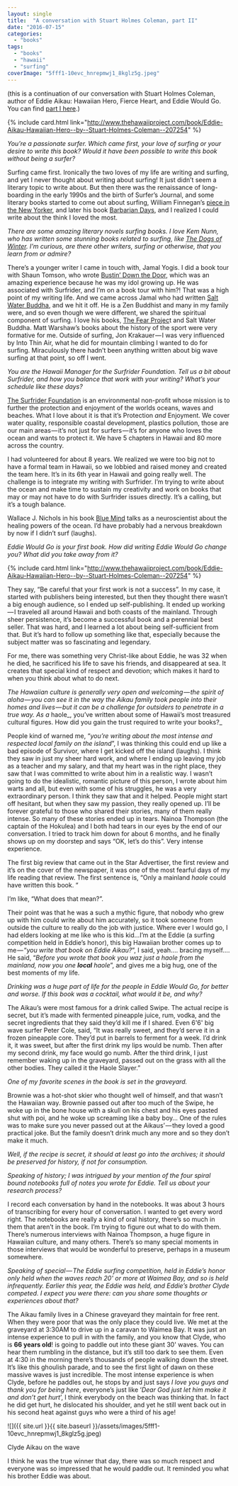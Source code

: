 ```yaml
---
layout: single
title:  "A conversation with Stuart Holmes Coleman, part II"
date: "2016-07-15"
categories: 
  - "books"
tags: 
  - "books"
  - "hawaii"
  - "surfing"
coverImage: "5fff1-10evc_hnrepmwj1_8kglz5g.jpeg"
---
```


(this is a continuation of our conversation with Stuart Holmes Coleman, author of Eddie Aikau: Hawaiian Hero, Fierce Heart, and Eddie Would Go. You can find [part I here](https://medium.com/@thehawaiiproj/a-conversation-with-stuart-holmes-coleman-author-of-eddie-aikau-hawaiian-hero-35e5877c12bd#.3o9utxa3u).)

{% include card.html link="http://www.thehawaiiproject.com/book/Eddie-Aikau-Hawaiian-Hero--by--Stuart-Holmes-Coleman--207254" %}

_You’re a passionate surfer. Which came first, your love of surfing or your desire to write this book? Would it have been possible to write this book without being a surfer?_

Surfing came first. Ironically the two loves of my life are writing and surfing, and yet I never thought about writing about surfing! It just didn’t seem a literary topic to write about. But then there was the renaissance of long-boarding in the early 1990s and the birth of Surfer’s Journal, and some literary books started to come out about surfing, William Finnegan’s [piece in the New Yorker](http://www.newyorker.com/magazine/1992/08/24/playing-docs-games-part-one), and later his book [Barbarian Days](http://www.thehawaiiproject.com/book/Barbarian-Days-A-Surfing-Life--by--William-Finnegan--63175), and I realized I could write about the think I loved the most.

_There are some amazing literary novels surfing books. I love Kem Nunn, who has written some stunning books related to surfing, like_ [_The Dogs of Winter_](http://www.thehawaiiproject.com/book/The-Dogs-of-Winter--by--Kem-Nunn--34186)_. I’m curious, are there other writers, surfing or otherwise, that you learn from or admire?_

There’s a younger writer I came in touch with, Jamal Yogis. I did a book tour with Shaun Tomson, who wrote [Bustin’ Down the Door](http://www.thehawaiiproject.com/book/Bustin%27-Down-the-Door-The-Surf-Revolution-of-%2775--by--Shaun-Tomson--233341), which was an amazing experience because he was my idol growing up. He was associated with Surfrider, and I’m on a book tour with him?! That was a high point of my writing life. And we came across Jamal who had written [Salt Water Buddha](http://www.thehawaiiproject.com/book/Saltwater-Buddha-A-Surfer%27s-Quest-to-Find-Zen-on-the-Sea--by--Jaimal-Yogis--25334), and we hit it off. He is a Zen Buddhist and many in my family were, and so even though we were different, we shared the spiritual component of surfing. I love his books, [The Fear Projec](http://www.thehawaiiproject.com/book/The-Fear-Project-What-Our-Most-Primal-Emotion-Taught-Me-About-Survival-Success-Surfing...and-Love--by--Jaimal-Yogis--25335)t and Salt Water Buddha. Matt Warshaw’s books about the history of the sport were very formative for me. Outside of surfing, Jon Krakauer — I was very influenced by Into Thin Air, what he did for mountain climbing I wanted to do for surfing. Miraculously there hadn’t been anything written about big wave surfing at that point, so off I went.

_You are the Hawaii Manager for the Surfrider Foundation. Tell us a bit about Surfrider, and how you balance that work with your writing? What’s your schedule like these days?_

[The Surfrider Foundation](http://www.surfrider.org/) is an environmental non-profit whose mission is to further the protection and enjoyment of the worlds oceans, waves and beaches. What I love about it is that it’s Protection _and_ Enjoyment. We cover water quality, responsible coastal development, plastics pollution, those are our main areas — it’s not just for surfers — it’s for anyone who loves the ocean and wants to protect it. We have 5 chapters in Hawaii and 80 more across the country.

I had volunteered for about 8 years. We realized we were too big not to have a formal team in Hawaii, so we lobbied and raised money and created the team here. It’s in its 6th year in Hawaii and going really well. The challenge is to integrate my writing with Surfrider. I’m trying to write about the ocean and make time to sustain my creativity and work on books that may or may not have to do with Surfrider issues directly. It’s a calling, but it’s a tough balance.

Wallace J. Nichols in his book [Blue Mind](http://www.thehawaiiproject.com/book/Blue-Mind-The-Surprising-Science-That-Shows-How-Being-Near-In-On-or-Under-Water-Can-Make-You-Happier-Healthier-More-Connected-and-Better-at-What-You-Do--by--Wallace-J.-Nichols--62355) talks as a neuroscientist about the healing powers of the ocean. I’d have probably had a nervous breakdown by now if I didn’t surf (laughs).

_Eddie Would Go is your first book. How did writing Eddie Would Go change you? What did you take away from it?_

{% include card.html link="http://www.thehawaiiproject.com/book/Eddie-Aikau-Hawaiian-Hero--by--Stuart-Holmes-Coleman--207254" %}

They say, “Be careful that your first work is not a success”. In my case, it started with publishers being interested, but then they thought there wasn’t a big enough audience, so I ended up self-publishing. It ended up working — I traveled all around Hawaii and both coasts of the mainland. Through sheer persistence, it’s become a successful book and a perennial best seller. That was hard, and I learned a lot about being self-sufficient from that. But it’s hard to follow up something like that, especially because the subject matter was so fascinating and legendary.

For me, there was something very Christ-like about Eddie, he was 32 when he died, he sacrificed his life to save his friends, and disappeared at sea. It creates that special kind of respect and devotion; which makes it hard to when you think about what to do next.

_The Hawaiian culture is generally very open and welcoming — the spirit of aloha — you can see it in the way the Aikau family took people into their homes and lives — but it can be a challenge for outsiders to penetrate in a true way. As a_ haole_, you’ve written about some of Hawaii’s most treasured cultural figures. How did you gain the trust required to write your books?_

People kind of warned me, “_you’re writing about the most intense and respected local family on the island_”, I was thinking this could end up like a bad episode of Survivor, where I get kicked off the island (laughs). I think they saw in just my sheer hard work, and where I ending up leaving my job as a teacher and my salary, and that my heart was in the right place, they saw that I was committed to write about him in a realistic way. I wasn’t going to do the idealistic, romantic picture of this person, I wrote about him warts and all, but even with some of his struggles, he was a very extraordinary person. I think they saw that and it helped. People might start off hesitant, but when they saw my passion, they really opened up. I’ll be forever grateful to those who shared their stories, many of them really intense. So many of these stories ended up in tears. Nainoa Thompson (the captain of the Hokulea) and I both had tears in our eyes by the end of our conversation. I tried to track him down for about 6 months, and he finally shows up on my doorstep and says “OK, let’s do this”. Very intense experience.

The first big review that came out in the Star Advertiser, the first review and it’s on the cover of the newspaper, it was one of the most fearful days of my life reading that review. The first sentence is, “Only a mainland _haole_ could have written this book. “

I’m like, “What does that mean?”.

Their point was that he was a such a mythic figure, that nobody who grew up with him could write about him accurately, so it took someone from outside the culture to really do the job with justice. Where ever I would go, I had elders looking at me like who is this kid…I’m at the Eddie (a surfing competition held in Eddie’s honor), this big Hawaiian brother comes up to me — “_you write that book on Eddie Aikau?_”, I said, yeah…. bracing myself…. He said, “_Before you wrote that book you waz just a haole from the mainland, now you one_ **_local_** _haole_”, and gives me a big hug, one of the best moments of my life.

_Drinking was a huge part of life for the people in Eddie Would Go, for better and worse. If this book was a cocktail, what would it be, and why?_

The Aikau’s were most famous for a drink called Swipe. The actual recipe is secret, but it’s made with fermented pineapple juice, rum, vodka, and the secret ingredients that they said they’d kill me if I shared. Even 6'6' big wave surfer Peter Cole, said, “It was really sweet, and they’d serve it in a frozen pineapple core. They’d put in barrels to ferment for a week. I’d drink it, it was sweet, but after the first drink my lips would be numb. Then after my second drink, my face would go numb. After the third drink, I just remember waking up in the graveyard, passed out on the grass with all the other bodies. They called it the Haole Slayer.”

_One of my favorite scenes in the book is set in the graveyard._

Brownie was a hot-shot skier who thought well of himself, and that wasn’t the Hawaiian way. Brownie passed out after too much of the Swipe, he woke up in the bone house with a skull on his chest and his eyes pasted shut with poi, and he woke up screaming like a baby boy… One of the rules was to make sure you never passed out at the Aikaus’ — they loved a good practical joke. But the family doesn’t drink much any more and so they don’t make it much.

_Well, if the recipe is secret, it should at least go into the archives; it should be preserved for history, if not for consumption._

_Speaking of history; I was intrigued by your mention of the four spiral bound notebooks full of notes you wrote for Eddie. Tell us about your research process?_

I record each conversation by hand in the notebooks. It was about 3 hours of transcribing for every hour of conversation. I wanted to get every word right. The notebooks are really a kind of oral history, there’s so much in them that aren’t in the book. I’m trying to figure out what to do with them. There’s numerous interviews with Nainoa Thompson, a huge figure in Hawaiian culture, and many others. There’s so many special moments in those interviews that would be wonderful to preserve, perhaps in a museum somewhere.

_Speaking of special — The Eddie surfing competition, held in Eddie’s honor only held when the waves reach 20' or more at Waimea Bay, and so is held infrequently. Earlier this year, the Eddie was held, and Eddie’s brother Clyde competed. I expect you were there: can you share some thoughts or experiences about that?_

The Aikau family lives in a Chinese graveyard they maintain for free rent. When they were poor that was the only place they could live. We met at the graveyard at 3:30AM to drive up in a caravan to Waimea Bay. It was just an intense experience to pull in with the family, and you know that Clyde, who is **66 years old**! is going to paddle out into these giant 30' waves. You can hear them rumbling in the distance, but it’s still too dark to see them. Even at 4:30 in the morning there’s thousands of people walking down the street. It’s like this ghoulish parade, and to see the first light of dawn on these massive waves is just incredible. The most intense experience is when Clyde, before he paddles out, he stops by and just says _I love you guys and thank you for being here_, everyone’s just like ‘_Dear God just let him make it and don’t get hurt_’, I think everybody on the beach was thinking that. In fact he did get hurt, he dislocated his shoulder, and yet he still went back out in his second heat against guys who were a third of his age!

![]({{ site.url }}{{ site.baseurl }}/assets/images/5fff1-10evc_hnrepmwj1_8kglz5g.jpeg)

Clyde Aikau on the wave

I think he was the true winner that day, there was so much respect and everyone was so impressed that he would paddle out. It reminded you what his brother Eddie was about.
